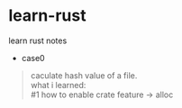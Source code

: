 # learn-rust
learn rust notes
- case0
> caculate hash value of a file.  
> what i learned:  
> #1 how to enable crate feature -> alloc
